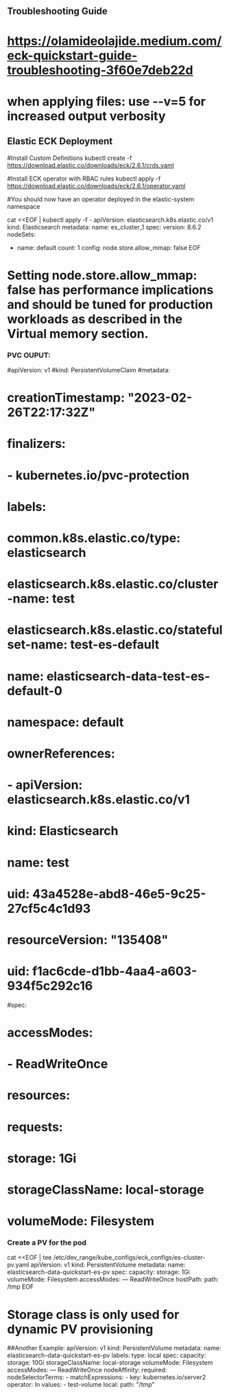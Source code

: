 
## Troubleshooting Guide
# https://olamideolajide.medium.com/eck-quickstart-guide-troubleshooting-3f60e7deb22d
# when applying files: use --v=5 for increased output verbosity

## Elastic ECK Deployment

#Install Custom Definitions
kubectl create -f https://download.elastic.co/downloads/eck/2.6.1/crds.yaml

#Install ECK operator with RBAC rules
kubectl apply -f https://download.elastic.co/downloads/eck/2.6.1/operator.yaml

#You should now have an operator deployed in the elastic-system namespace

cat <<EOF | kubectl apply -f -
apiVersion: elasticsearch.k8s.elastic.co/v1
kind: Elasticsearch
metadata:
  name: es_cluster_1
spec:
  version: 8.6.2
  nodeSets:
  - name: default
    count: 1
    config:
      node.store.allow_mmap: false
EOF

# Setting node.store.allow_mmap: false has performance implications and should be tuned for production workloads as described in the Virtual memory section.

### PVC OUPUT:
#apiVersion: v1
#kind: PersistentVolumeClaim
#metadata:
#  creationTimestamp: "2023-02-26T22:17:32Z"
#  finalizers:
#  - kubernetes.io/pvc-protection
#  labels:
#    common.k8s.elastic.co/type: elasticsearch
#    elasticsearch.k8s.elastic.co/cluster-name: test
#    elasticsearch.k8s.elastic.co/statefulset-name: test-es-default
#  name: elasticsearch-data-test-es-default-0
#  namespace: default
#  ownerReferences:
#  - apiVersion: elasticsearch.k8s.elastic.co/v1
#    kind: Elasticsearch
#    name: test
#    uid: 43a4528e-abd8-46e5-9c25-27cf5c4c1d93
#  resourceVersion: "135408"
#  uid: f1ac6cde-d1bb-4aa4-a603-934f5c292c16
#spec:
#  accessModes:
#  - ReadWriteOnce
#  resources:
#    requests:
#      storage: 1Gi
#  storageClassName: local-storage
#  volumeMode: Filesystem

### Create a PV for the pod
cat <<EOF | tee /etc/dev_range/kube_configs/eck_configs/es-cluster-pv.yaml
apiVersion: v1
kind: PersistentVolume
metadata:
name: elasticsearch-data-quickstart-es-pv
spec:
capacity:
storage: 1Gi
volumeMode: Filesystem
accessModes:
— ReadWriteOnce
hostPath:
path: /tmp
EOF
# Storage class is only used for dynamic PV provisioning

##Another Example:
apiVersion: v1
kind: PersistentVolume
metadata:
  name: elasticsearch-data-quickstart-es-pv
  labels:
   type: local
spec:
  capacity:
    storage: 10Gi
  storageClassName: local-storage
  volumeMode: Filesystem
  accessModes:
  — ReadWriteOnce
  nodeAffinity:
    required:
      nodeSelectorTerms:
      - matchExpressions:
        - key: kubernetes.io/server2
          operator: In
          values:
          - test-volume
  local:
    path: "/tmp"
